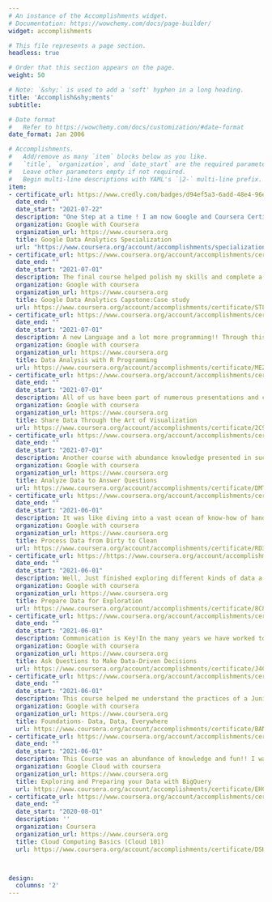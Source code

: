 ```yaml
---
# An instance of the Accomplishments widget.
# Documentation: https://wowchemy.com/docs/page-builder/
widget: accomplishments

# This file represents a page section.
headless: true

# Order that this section appears on the page.
weight: 50

# Note: `&shy;` is used to add a 'soft' hyphen in a long heading.
title: 'Accomplish&shy;ments'
subtitle:

# Date format
#   Refer to https://wowchemy.com/docs/customization/#date-format
date_format: Jan 2006

# Accomplishments.
#   Add/remove as many `item` blocks below as you like.
#   `title`, `organization`, and `date_start` are the required parameters.
#   Leave other parameters empty if not required.
#   Begin multi-line descriptions with YAML's `|2-` multi-line prefix.
item:
- certificate_url: https://www.credly.com/badges/d94ef5a3-6add-48e4-96e1-555a4bc5ed39?source=linked_in_profile
  date_end: ""
  date_start: "2021-07-22"
  description: "One Step at a time ! I am now Google and Coursera Certified in Data Analytics for entry-level positions . Thanks to Grow with Google for this Amazing Opportunity to improve and grow our skillset!! "
  organization: Google with Coursera
  organization_url: https://www.coursera.org
  title: Google Data Analytics Specialization
  url: "https://www.coursera.org/account/accomplishments/specialization/certificate/LFZUZA9LLJAJ"
- certificate_url: https://www.coursera.org/account/accomplishments/certificate/ST8PJWCD58YU
  date_end: ""
  date_start: "2021-07-01"
  description: The final course helped polish my skills and complete a Case Study where I applied all the skills I gained throughout the past set of courses.
  organization: Google with coursera
  organization_url: https://www.coursera.org
  title: Google Data Analytics Capstone:Case study
  url: https://www.coursera.org/account/accomplishments/certificate/ST8PJWCD58YU
- certificate_url: https://www.coursera.org/account/accomplishments/certificate/MEZ4XZYDA23F
  date_end: ""
  date_start: "2021-07-01"
  description: A new Language and a lot more programming!! Through this course I was able to understand the various data structures available within R , be part of several hands-on activities on RStudio and work with R Packages ( core tidyverse packages, here, skimr, Janitor), R functions, .rmd files, Import CRAN packages, Clean and Visualize data frames and tibbles using R, format, document and report using R markdown. This was only the first step and there is a long way to go coding in R!
  organization: Google with coursera
  organization_url: https://www.coursera.org
  title: Data Analysis with R Programming
  url: https://www.coursera.org/account/accomplishments/certificate/MEZ4XZYDA23F
- certificate_url: https://www.coursera.org/account/accomplishments/certificate/2C9Q5XP75SWA
  date_end: ""
  date_start: "2021-07-01"
  description: All of us have been part of numerous presentations and can many of them have had a clear impact on us while others have taken a while to make sense. This particular course describes data visualization and its presentation is an intersection between analysis and an art ; it indeed is!! The course helps emphasize the importance of presenting a visual well to make it impactful and understand all the efforts that goes behind it . We studied about different frameworks of data visualization, Design Principles, Possible graphs/charts and need for static or dynamic visuals one could use in different scenarios, the difference between correlation and causation ,Design Thinking, hands-on activities working with spreadsheets and Tableau, created dashboards, created and analyzed slide decks , worked on best practices required for effective presentation and how to prepare ourselves for QA's and handling objections, if any, at the end of our presentation.
  organization: Google with coursera
  organization_url: https://www.coursera.org
  title: Share Data Through the Art of Visualization
  url: https://www.coursera.org/account/accomplishments/certificate/2C9Q5XP75SWA
- certificate_url: https://www.coursera.org/account/accomplishments/certificate/DMTPWXR97PGL
  date_end: ""
  date_start: "2021-07-01"
  description: Another course with abundance knowledge presented in such simple terms and methodologies by Google and Coursera! The importance of very simple functionalities such as SORT and Filter in the world of Analysis is clearly depicted. I was able to learn in detail trough hands-on activities on spreadsheets and public data sets on google cloud - Big Query the following - importance of data formatting , data validation, conditional formatting, Data aggregation functions such as VLOOKUP , the massive ability of JOIN operations, write complex subqueries to simplify large datasets, perform data calculations through summary tables and temporary tables using various functionalities.
  organization: Google with coursera
  organization_url: https://www.coursera.org
  title: Analyze Data to Answer Questions
  url: https://www.coursera.org/account/accomplishments/certificate/DMTPWXR97PGL
- certificate_url: https://www.coursera.org/account/accomplishments/certificate/RD3DZVTRTFQL
  date_end: ""
  date_start: "2021-06-01"
  description: It was like diving into a vast ocean of know-how of handling dirty data and transform it into a data of quality ! The course dealt with various types of dirty data an analyst could encounter, the problems and pitfalls that might result and best methods to handle them. The various tools available to clean data on spreadsheets and SQL, data verification and reporting, importance of maintaining changelogs are few of the very interesting and extremely useful topics that were covered. Halfway there !! 
  organization: Google with coursera
  organization_url: https://www.coursera.org
  title: Process Data from Dirty to Clean
  url: https://www.coursera.org/account/accomplishments/certificate/RD3DZVTRTFQL
- certificate_url: https://https://www.coursera.org/account/accomplishments/certificate/8C8HCJR2DSB7
  date_end: ""
  date_start: "2021-06-01"
  description: Well, Just finished exploring different kinds of data a Data Analyst encounters and several methods of how the data is handled with care! I got to explore various datasets using spreadsheets and SQL on the BigQuery platform, hands-on experience working with different data types and formats, sneak-a-peek into Data Modeling, perform data transformation on datasets, understand data bias and how to avoid them, Data ethics, Data privacy, importance of data organization and data protection. 
  organization: Google with coursera
  organization_url: https://www.coursera.org
  title: Prepare Data for Exploration
  url: https://www.coursera.org/account/accomplishments/certificate/8C8HCJR2DSB7
- certificate_url: https://www.coursera.org/account/accomplishments/certificate/J4CMVTLJAKRZ
  date_end: ""
  date_start: "2021-06-01"
  description: Communication is Key!In the many years we have worked towards our careers we have encountered many situations where the importance of communication is talked about !! The past few days through the course , I was able to understand how an effective question and communication play a key role at work. Asking the right questions, in the right way to obtain the clear and concise data that we need for the smooth working of the project at hand, Identifying key stakeholders, understanding clients and their goals, setting stakeholder expectations, communications skills, teamwork skills, working with spreadsheets to clean, process and visualize data, understand structured thinking are few of the many things I am now trained for. The final Course quiz was extremely fun with real-life scenario based questions. I cannot wait to explore more of what is in store in the next few folds....Curious !!!!
  organization: Google with coursera
  organization_url: https://www.coursera.org
  title: Ask Questions to Make Data-Driven Decisions
  url: https://www.coursera.org/account/accomplishments/certificate/J4CMVTLJAKRZ
- certificate_url: https://www.coursera.org/account/accomplishments/certificate/BAN5XLCSNDMZ
  date_end: ""
  date_start: "2021-06-01"
  description: This course helped me understand the practices of a Junior data Analyst in their day-to-day job, their key skills of data cleaning, data analysis, data visualization and work with tools such as spreadsheets, tableau and better understand SQL and R. 
  organization: Google with coursera
  organization_url: https://www.coursera.org
  title: Foundations- Data, Data, Everywhere
  url: https://www.coursera.org/account/accomplishments/certificate/BAN5XLCSNDMZ
- certificate_url: https://www.coursera.org/account/accomplishments/certificate/EHCXH2PS3L89
  date_end: ""
  date_start: "2021-06-01"
  description: This Course was an abundance of knowledge and fun!! I was abled to glean knowledge with Big Query- SQL and public data sets available on Google Cloud Platform and understand the importance of data insights and data preparation. I had hands on experience through Labs where I was able to build data transformation pipeline using GCP tools such as Data Prep and Data fusion. Understanding data flows, recipes, Jobs and exploring various ways a data can be interpreted will help me grow with my passion of working with data! Looking forward to learn a lot more in the coming weeks!!
  organization: Google Cloud with coursera
  organization_url: https://www.coursera.org
  title: Exploring and Preparing your Data with BigQuery
  url: https://www.coursera.org/account/accomplishments/certificate/EHCXH2PS3L89
- certificate_url: https://www.coursera.org/account/accomplishments/certificate/DSKL598CYT4G
  date_end: ""
  date_start: "2020-08-01"
  description: ''
  organization: Coursera
  organization_url: https://www.coursera.org
  title: Cloud Computing Basics (Cloud 101)
  url: https://www.coursera.org/account/accomplishments/certificate/DSKL598CYT4G



design:
  columns: '2' 
---
```

